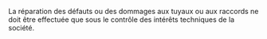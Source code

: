 La réparation des défauts ou des dommages aux tuyaux ou aux raccords ne doit être effectuée que sous le contrôle des intérêts techniques de la société.